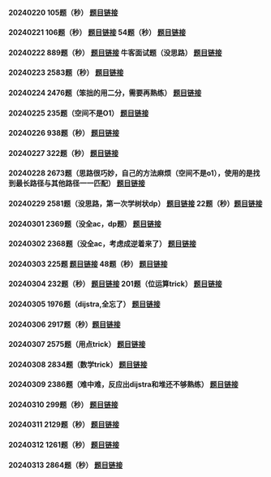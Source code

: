 #### 20240220 105题（秒） [题目链接](https://leetcode.cn/problems/construct-binary-tree-from-preorder-and-inorder-traversal/)
#### 20240221 106题（秒） [题目链接](https://leetcode.cn/problems/construct-binary-tree-from-inorder-and-postorder-traversal/description/) 54题（秒） [题目链接](https://leetcode.cn/problems/spiral-matrix/description/?envType=study-plan-v2&envId=top-100-liked)
#### 20240222 889题（秒） [题目链接](https://leetcode.cn/problems/construct-binary-tree-from-preorder-and-postorder-traversal/description/)  牛客面试题（没思路） [题目链接](https://blog.csdn.net/qq_41398418/article/details/121326229?app_version=6.2.8&code=app_1562916241&csdn_share_tail=%7B%22type%22%3A%22blog%22%2C%22rType%22%3A%22article%22%2C%22rId%22%3A%22121326229%22%2C%22source%22%3A%22Chooper1%22%7D&uLinkId=usr1mkqgl919blen&utm_source=app)
#### 20240223 2583题（秒） [题目链接](https://leetcode.cn/problems/kth-largest-sum-in-a-binary-tree/description/)
#### 20240224 2476题（笨拙的用二分，需要再熟练） [题目链接](https://leetcode.cn/problems/closest-nodes-queries-in-a-binary-search-tree/description/)
#### 20240225 235题（空间不是O1） [题目链接](https://leetcode.cn/problems/lowest-common-ancestor-of-a-binary-search-tree/description/)
#### 20240226 938题（秒） [题目链接](https://leetcode.cn/problems/range-sum-of-bst/description/)
#### 20240227 322题（秒） [题目链接](https://leetcode.cn/problems/coin-change/description/?envType=study-plan-v2&envId=top-100-liked)
#### 20240228 2673题（思路很巧妙，自己的方法麻烦（空间不是o1），使用的是找到最长路径与其他路径一一匹配） [题目链接](https://leetcode.cn/problems/make-costs-of-paths-equal-in-a-binary-tree/)
#### 20240229 2581题（没思路，第一次学树状dp） [题目链接](https://leetcode.cn/problems/count-number-of-possible-root-nodes/description/) 22题（秒）[题目链接](https://leetcode.cn/problems/generate-parentheses/description/?envType=study-plan-v2&envId=top-100-liked)
#### 20240301 2369题（没全ac，dp题） [题目链接](https://leetcode.cn/problems/check-if-there-is-a-valid-partition-for-the-array/description/)
#### 20240302 2368题（没全ac，考虑成逆着来了） [题目链接](https://leetcode.cn/problems/reachable-nodes-with-restrictions/description/)
#### 20240303 225题  [题目链接](https://leetcode.cn/problems/implement-stack-using-queues/description/) 48题（秒） [题目链接](https://leetcode.cn/problems/rotate-image/description/?envType=study-plan-v2&envId=top-100-liked)
#### 20240304 232题（秒）  [题目链接](https://leetcode.cn/problems/implement-queue-using-stacks/description/)  201题（位运算trick） [题目链接](https://leetcode.cn/problems/bitwise-and-of-numbers-range/description/?envType=study-plan-v2&envId=top-interview-150)
#### 20240305 1976题（dijstra,全忘了）  [题目链接](https://leetcode.cn/problems/number-of-ways-to-arrive-at-destination/description/)
#### 20240306 2917题（秒）[题目链接](https://leetcode.cn/problems/find-the-k-or-of-an-array/description/)
#### 20240307 2575题（用点trick） [题目链接](https://leetcode.cn/problems/find-the-divisibility-array-of-a-string/description/)
#### 20240308 2834题（数学trick） [题目链接](https://leetcode.cn/problems/find-the-minimum-possible-sum-of-a-beautiful-array/description/)
#### 20240309 2386题（难中难，反应出dijstra和堆还不够熟练） [题目链接](https://leetcode.cn/problems/find-the-k-sum-of-an-array/description/)
#### 20240310 299题（秒） [题目链接](https://leetcode.cn/problems/bulls-and-cows/description/)
#### 20240311 2129题（秒） [题目链接](https://leetcode.cn/problems/capitalize-the-title/description/)
#### 20240312 1261题（秒） [题目链接](https://leetcode.cn/problems/find-elements-in-a-contaminated-binary-tree/description/)
#### 20240313 2864题（秒） [题目链接](https://leetcode.cn/problems/maximum-odd-binary-number/description/)








